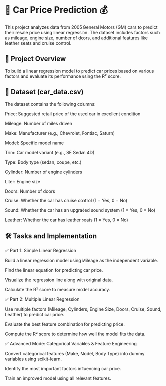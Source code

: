 # 🚗 Car Price Prediction 💰
This project analyzes data from 2005 General Motors (GM) cars to predict their resale price using linear regression. The dataset includes factors such as mileage, engine size, number of doors, and additional features like leather seats and cruise control.

## 📌 Project Overview
To build a linear regression model to predict car prices based on various factors and evaluate its performance using the R² score.

## 🔹 Dataset (car_data.csv)
The dataset contains the following columns:

Price: Suggested retail price of the used car in excellent condition

Mileage: Number of miles driven

Make: Manufacturer (e.g., Chevrolet, Pontiac, Saturn)

Model: Specific model name

Trim: Car model variant (e.g., SE Sedan 4D)

Type: Body type (sedan, coupe, etc.)

Cylinder: Number of engine cylinders

Liter: Engine size

Doors: Number of doors

Cruise: Whether the car has cruise control (1 = Yes, 0 = No)

Sound: Whether the car has an upgraded sound system (1 = Yes, 0 = No)

Leather: Whether the car has leather seats (1 = Yes, 0 = No)

## 🛠 Tasks and Implementation
✅ Part 1: Simple Linear Regression

Build a linear regression model using Mileage as the independent variable.

Find the linear equation for predicting car price.

Visualize the regression line along with original data.

Calculate the R² score to measure model accuracy.

✅ Part 2: Multiple Linear Regression

Use multiple factors (Mileage, Cylinders, Engine Size, Doors, Cruise, Sound, Leather) to predict car price.

Evaluate the best feature combination for predicting price.

Compute the R² score to determine how well the model fits the data.

✅ Advanced Mode: Categorical Variables & Feature Engineering

Convert categorical features (Make, Model, Body Type) into dummy variables using scikit-learn.

Identify the most important factors influencing car price.

Train an improved model using all relevant features.

